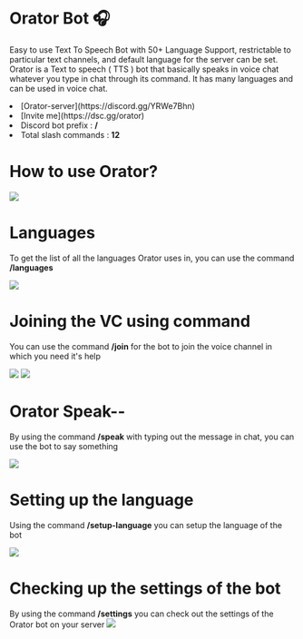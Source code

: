 <h1> Orator Bot 🎧 </h1>

<p>Easy to use Text To Speech Bot with 50+ Language Support, restrictable to particular text channels, and default language for the server can be set. Orator is a Text to speech ( TTS ) bot that basically speaks in voice chat whatever you type in chat through its command. It has many languages and can be used in voice chat.</p>

<li> [Orator-server](https://discord.gg/YRWe7Bhn)</li> 
<li> [Invite me](https://dsc.gg/orator) <?li>

<li>Discord bot prefix : <b>/</b></li>
<li>Total slash commands : <b>12</b></li>

<h1> How to use Orator? </h1>

<img src="https://media.discordapp.net/attachments/1033290797229023272/1036350904871436440/unknown.png">

<h1>Languages</h1>

<p>To get the list of all the languages Orator uses in, you can use the command <b>/languages</b> </p>

<img src="https://cdn.discordapp.com/attachments/1033290797229023272/1036351788598693939/unknown.png">

<h1>Joining the VC using command</h1>

<p>You can use the command <b>/join</b> for the bot to join the voice channel in which you need it's help</p>

<img src="https://media.discordapp.net/attachments/1033290797229023272/1036352376858226848/unknown.png"> <img src="https://media.discordapp.net/attachments/1033290797229023272/1036352411494789191/unknown.png"> 

<h1>Orator Speak--</h1>

<p>By using the command <b>/speak</b> with typing out the message in chat, you can use the bot to say something</p>

<img src="https://media.discordapp.net/attachments/1033290797229023272/1036352667624161360/unknown.png">

<h1>Setting up the language</h1>

<p>Using the command <b>/setup-language</b> you can setup the language of the bot</p>

<img src="https://media.discordapp.net/attachments/1033290797229023272/1036354632986931310/unknown.png">

<h1>Checking up the settings of the bot </h1>

<p>By using the command <b>/settings</B> you can check out the settings of the Orator bot on your server

<img src="https://media.discordapp.net/attachments/1033290797229023272/1038721324559913011/image.png">
